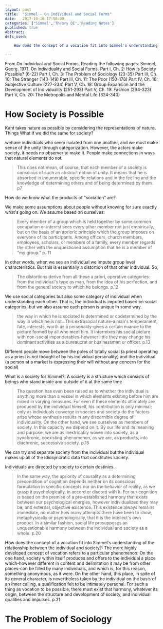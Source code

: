 ```yaml
---
layout: post
title:  "Simmel - On Individual and Social Forms"
date:   2017-10-10 17:50:00
categories: ['Simmel','Theory QE','Reading Notes']
published: true
Abstract:
defs_used:

    How does the concept of a vocation fit into Simmel's understanding of the relationship between the individual and society?: The more highly developed concept of vocation refers to a particular phenomenon: On the one hand, society within itself produces and offers to the individual a place which-however different in content and delimitation it may be from other places-can be filled by many individuals, and which is, for this reason, something anonymous, as it were. On the other hand, this place, in spite of its general character, is nevertheless taken by the individual on the basis of an inner calling, a qualification felt to be intimately personal. For such a thing as vocation to be possible, there must exist that harmony, whatever its origin, between the structure and development of society, and individual qualities and impulses. p.21

---
```

From On Individual and Social Forms, Reading the following pages:
Simmel, Georg. 1971. On Individuality and Social Forms.
	Part I, Ch. 2: How is Society Possible? (6-22)
	Part I, Ch. 3: The Problem of Sociology (23-35)
	Part III, Ch. 10: The Stranger (143-149)
Part III, Ch. 11: The Poor (150-178)
Part IV, Ch. 16: Subjective Culture (227-234)
Part V, Ch. 18: Group Expansion and the Development of Individuality (251-293)
Part V, Ch. 19: Fashion (294-323)
Part V, Ch. 20: The Metropolis and Mental Life (324-340)

# How Society is Possible
Kant takes nature as possible by considering the representations of nature. Things What if we did the same for society?


wehave individuals who seem isolated from one another, and we must make sense of the unity through categorization. However, the actors make society, it needs no observer to make it. People make connections in ways that natural elements do not.

>This does not mean, of course, that each member of a society
is conscious of such an abstract notion of unity. It means that he
is absorbed in innumerable, specific relations and in the feeling
and the knowledge of determining others and of being determined
by them. p7

How do we know what the products of "sociation" are?

We make some assumptions about people without knowing for sure exactly what's going on. We assume based on ourselves:
>Every member of a group which is held together by
some common occupation or interest sees every other member not
just empirically, but on the basis of an aprioric principle which the
group imposes on everyone of its participants. Among officers,
church members, employees, scholars, or members of a family,
every member regards the other with the unquestioned assumption
that he is a member of "my group." p. 11

In other words, when we see an individual we impute group level characteristics. But this is essentially a distortion of that other individual. So,

>The distortions derive from all these a
priori, operative categories: from the individual's type as man,
from the idea of his perfection, and from the general society to
which he belongs. p.12

We use social categories but also some category of individual when understanding each other. That is, the individual is imputed based on social categories, but we also assume each person is unique in some way.

>the way in which he is sociated is determined
or codetermined by the way in which he is not...This extrasocial nature-a man's temperament,
fate, interests, worth as a personality-gives a certain
nuance to the picture formed by all who meet him. It intermixes
his social picture with non-social imponderables-however little
they may change his dominant activities as a bureaucrat or businessman
or officer. p.13

Different people move between the poles of totally social (a priest operating as a priest is not thought of by his individual personality) and the individual (a person at a market is expressing their will without any concern for the social)

</def>What is a society for Simmel?: A society is a structure which consists of beings who stand inside and outside of it at the same time</def>

>The question has
even been raised as to whether the individual is anything more
than a vessel in which elements existing before him are mixed in
varying measures. For even if these elements ultimately are produced
by the individual himself, his contribution is only minimal;
only as individuals converge in species and society do the
factors arise whose synthesis results in any discernible degree of
individuality. On the other hand, we see ourselves as members of
society. In this capacity we depend on it. By our life and its meaning
and purpose, we are as inextricably woven into society, as a
synchronic, coexisting phenomenon, as we are, as products, into
diachronic, successive society. p.16


We can try and separate society from the individual but the individual makes up all of the idiosyncratic data that constitutes society.

Individuals are directed by society to certain destinies.
>In the same way, the apriority of causality as a determining
precondition of cognition depends neither on its conscious
formulation in specific concepts nor on the behavior of reality,
as we grasp it psychologically, in accord or discord with it. For our
cognition is based on the premise of a pre-established harmony
that exists between our psychological energies, however individualized
they may be, and external, objective existence. This
existence always remains immediate, no matter how many attempts
there have been to show, metaphysically or psychologically,
that it is the intellect's own product. In a similar fashion, social life
presupposes an unquestionable harmony between the individual
and society as a whole. p.20

<def>How does the concept of a vocation fit into Simmel's understanding of the relationship between the individual and society?: The more highly developed concept of vocation refers to a particular phenomenon: On the one hand, society within itself produces and offers to the individual a place which-however different in content and delimitation it may be from other places-can be filled by many individuals, and which is, for this reason, something anonymous, as it were. On the other hand, this place, in spite of its general character, is nevertheless taken by the individual on the basis of an inner calling, a qualification felt to be intimately personal. For such a thing as vocation to be possible, there must exist that harmony, whatever its origin, between the structure and development of society, and individual qualities and impulses. p.21</def>

# The Problem of Sociology
